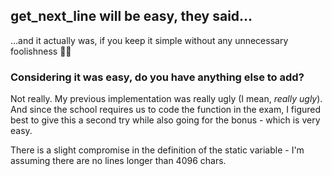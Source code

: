 ## get_next_line will be easy, they said...

...and it actually was, if you keep it simple without any unnecessary foolishness 🤷‍♂️

### Considering it was easy, do you have anything else to add?

Not really. My previous implementation was really ugly (I mean, *really ugly*). And since the school requires us to code the function in the exam, I figured best to give this a second try while also going for the bonus - which is very easy.
 
There is a slight compromise in the definition of the static variable - I'm assuming there are no lines longer than 4096 chars.

